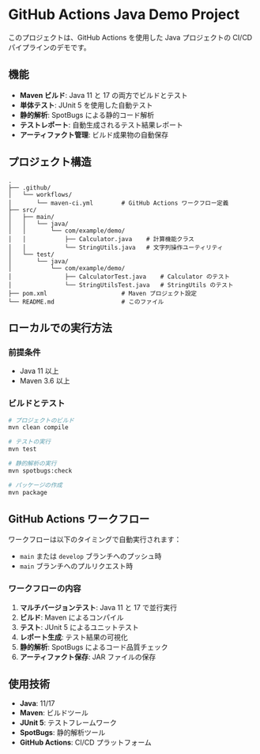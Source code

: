 # GitHub Actions Java Demo Project

このプロジェクトは、GitHub Actions を使用した Java プロジェクトの CI/CD パイプラインのデモです。

## 機能

- **Maven ビルド**: Java 11 と 17 の両方でビルドとテスト
- **単体テスト**: JUnit 5 を使用した自動テスト
- **静的解析**: SpotBugs による静的コード解析
- **テストレポート**: 自動生成されるテスト結果レポート
- **アーティファクト管理**: ビルド成果物の自動保存

## プロジェクト構造

```
.
├── .github/
│   └── workflows/
│       └── maven-ci.yml        # GitHub Actions ワークフロー定義
├── src/
│   ├── main/
│   │   └── java/
│   │       └── com/example/demo/
│   │           ├── Calculator.java    # 計算機能クラス
│   │           └── StringUtils.java   # 文字列操作ユーティリティ
│   └── test/
│       └── java/
│           └── com/example/demo/
│               ├── CalculatorTest.java    # Calculator のテスト
│               └── StringUtilsTest.java   # StringUtils のテスト
├── pom.xml                     # Maven プロジェクト設定
└── README.md                   # このファイル
```

## ローカルでの実行方法

### 前提条件
- Java 11 以上
- Maven 3.6 以上

### ビルドとテスト
```bash
# プロジェクトのビルド
mvn clean compile

# テストの実行
mvn test

# 静的解析の実行
mvn spotbugs:check

# パッケージの作成
mvn package
```

## GitHub Actions ワークフロー

ワークフローは以下のタイミングで自動実行されます：
- `main` または `develop` ブランチへのプッシュ時
- `main` ブランチへのプルリクエスト時

### ワークフローの内容

1. **マルチバージョンテスト**: Java 11 と 17 で並行実行
2. **ビルド**: Maven によるコンパイル
3. **テスト**: JUnit 5 によるユニットテスト
4. **レポート生成**: テスト結果の可視化
5. **静的解析**: SpotBugs によるコード品質チェック
6. **アーティファクト保存**: JAR ファイルの保存

## 使用技術

- **Java**: 11/17
- **Maven**: ビルドツール
- **JUnit 5**: テストフレームワーク
- **SpotBugs**: 静的解析ツール
- **GitHub Actions**: CI/CD プラットフォーム
